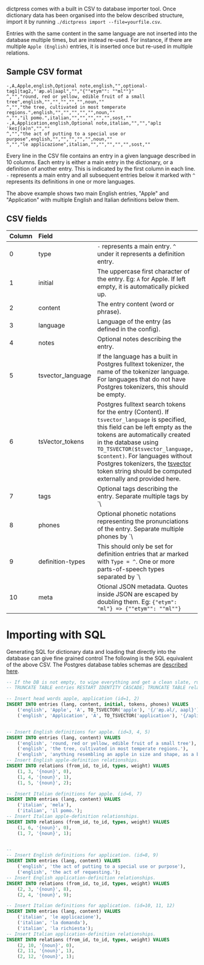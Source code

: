 dictpress comes with a built in CSV to database importer tool. Once dictionary data has been organised into
the below described structure, import it by running `./dictpress import --file=yourfile.csv`.

Entries with the same content in the same language are not inserted into the database multiple times, but are instead re-used.
For instance, if there are multiple `Apple (English)` entries, it is inserted once but re-used in multiple relations.

## Sample CSV format
```csv
-,A,Apple,english,Optional note,english,"",optional-tag1|tag2,"ˈæp.əl|aapl","","{""etym"": ""ml""}"
^,"","round, red or yellow, edible fruit of a small tree",english,"","","","","",noun,""
^,"","the tree, cultivated in most temperate regions.",english,"","","","","",noun,""
^,"","il pomo.",italian,"","","","","",sost,""
-,A,Application,english,Optional note,italian,"","","aplɪˈkeɪʃ(ə)n","",""
^,"","the act of putting to a special use or purpose",english,"","","","","",noun,""
^,"","le applicazione",italian,"","","","","",sost,""

```

Every line in the CSV file contains an entry in a given language described in 10 columns.
Each entry is either a main entry in the dictionary, or a definition of another entry.
This is indicated by the first column in each line. `-` represents a main entry and all subsequent
entries below it marked with `^` represents its definitions in one or more languages.

The above example shows two main English entries, "Apple" and "Application" with multiple
English and Italian definitions below them.

## CSV fields

| Column | Field             |                                                                                                                                                                                                                                                                                                                                                                                                                                              |                   |        |
|:-------|:------------------|:---------------------------------------------------------------------------------------------------------------------------------------------------------------------------------------------------------------------------------------------------------------------------------------------------------------------------------------------------------------------------------------------------------------------------------------------|:------------------|:-------|
| 0      | type              | `-` represents a main entry. `^` under it represents a definition entry.                                                                                                                                                                                                                                                                                                                                                                     |                   |        |
| 1      | initial           | The uppercase first character of the entry. Eg: `A` for Apple. If left empty, it is automatically picked up.                                                                                                                                                                                                                                                                                                                                 |                   |        |
| 2      | content           | The entry content (word or phrase).                                                                                                                                                                                                                                                                                                                                                                                                          |                   |        |
| 3      | language          | Language of the entry (as defined in the config).                                                                                                                                                                                                                                                                                                                                                                                            |                   |        |
| 4      | notes             | Optional notes describing the entry.                                                                                                                                                                                                                                                                                                                                                                                                         |                   |        |
| 5      | tsvector_language | If the language has a built in Postgres fulltext tokenizer, the name of the tokenizer language. For languages that do not have Postgres tokenizers, this should be empty.                                                                                                                                                                                                                                                                    |                   |        |
| 6      | tsVector_tokens   | Postgres fulltext search tokens for the entry (Content). If `tsvector_language` is specified, this field can be left empty as the tokens are automatically created in the database using `TO_TSVECTOR($tsvector_language, $content)`. For languages without Postgres tokenizers, the [tsvector](https://www.postgresql.org/docs/10/datatype-textsearch.html#DATATYPE-TSVECTOR) token string should be computed externally and provided here. |                   |        |
| 7      | tags              | Optional tags describing the entry. Separate multiple tags by `\                                                                                                                                                                                                                                                                                                                                                                             | `.                |        |
| 8      | phones            | Optional phonetic notations representing the pronunciations of the entry. Separate multiple phones by `\                                                                                                                                                                                                                                                                                                                                     | `.                |        |
| 9      | definition-types  | This should only be set for definition entries that ar marked with `Type = ^`. One or more parts-of-speech types separated by `\                                                                                                                                                                                                                                                                                                             | `. Example `noun\ | verb`. |
| 10     | meta              | Otional JSON metadata. Quotes inside JSON are escaped by doubling them. Eg: `{"etym": "ml"} => {""etym"": ""ml""}` |


# Importing with SQL
Generating SQL for dictionary data and loading that directly into the database can give fine grained control
The following is the SQL equivalent of the above CSV. The Postgres database tables schemas are [described here](data-structure.md).


```sql
-- If the DB is not empty, to wipe everything and get a clean slate, run:
-- TRUNCATE TABLE entries RESTART IDENTITY CASCADE; TRUNCATE TABLE relations RESTART IDENTITY CASCADE;

-- Insert head words apple, application (id=1, 2)
INSERT INTO entries (lang, content, initial, tokens, phones) VALUES
    ('english', 'Apple', 'A', TO_TSVECTOR('apple'), '{/ˈæp.əl/, aapl}'),
    ('english', 'Application', 'A', TO_TSVECTOR('application'), '{/aplɪˈkeɪʃ(ə)n/}');


-- Insert English definitions for apple. (id=3, 4, 5)
INSERT INTO entries (lang, content) VALUES
    ('english', 'round, red or yellow, edible fruit of a small tree'),
    ('english', 'the tree, cultivated in most temperate regions.'),
    ('english', 'anything resembling an apple in size and shape, as a ball, especially a baseball.');
-- Insert English apple-definition relationships.
INSERT INTO relations (from_id, to_id, types, weight) VALUES
    (1, 3, '{noun}', 0),
    (1, 4, '{noun}', 1),
    (1, 5, '{noun}', 2);

-- Insert Italian definitions for apple. (id=6, 7)
INSERT INTO entries (lang, content) VALUES
    ('italian', 'mela'),
    ('italian', 'il pomo.');
-- Insert Italian apple-definition relationships.
INSERT INTO relations (from_id, to_id, types, weight) VALUES
    (1, 6, '{noun}', 0),
    (1, 7, '{noun}', 1);


--
-- Insert English definitions for application. (id=8, 9)
INSERT INTO entries (lang, content) VALUES
    ('english', 'the act of putting to a special use or purpose'),
    ('english', 'the act of requesting.');
-- Insert English application-definition relationships.
INSERT INTO relations (from_id, to_id, types, weight) VALUES
    (2, 3, '{noun}', 8),
    (2, 4, '{noun}', 9);

-- Insert Italian definitions for application. (id=10, 11, 12)
INSERT INTO entries (lang, content) VALUES
    ('italian', 'le applicazione'),
    ('italian', 'la domanda'),
    ('italian', 'la richiesta');
-- Insert Italian application-definition relationships.
INSERT INTO relations (from_id, to_id, types, weight) VALUES
    (2, 10, '{noun}', 0),
    (2, 11, '{noun}', 1),
    (2, 12, '{noun}', 1);
```
